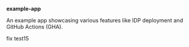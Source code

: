 **example-app**

An example app showcasing various features like IDP deployment and GitHub Actions (GHA).

fix test15
